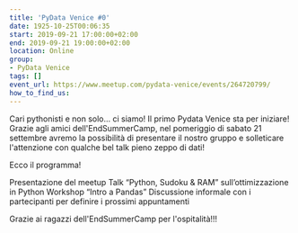 ```yaml
---
title: 'PyData Venice #0'
date: 1925-10-25T00:06:35
start: 2019-09-21 17:00:00+02:00
end: 2019-09-21 19:00:00+02:00
location: Online
group:
- PyData Venice
tags: []
event_url: https://www.meetup.com/pydata-venice/events/264720799/
how_to_find_us:
---
```



Cari pythonisti e non solo... ci siamo! Il primo Pydata Venice sta per iniziare! Grazie agli amici dell'EndSummerCamp, nel pomeriggio di sabato 21 settembre avremo la possibilità di presentare il nostro gruppo e solleticare l'attenzione con qualche bel talk pieno zeppo di dati!

Ecco il programma!

Presentazione del meetup
Talk “Python, Sudoku & RAM” sull’ottimizzazione in Python
Workshop “Intro a Pandas”
Discussione informale con i partecipanti per definire i prossimi appuntamenti

Grazie ai ragazzi dell'EndSummerCamp per l'ospitalità!!!
